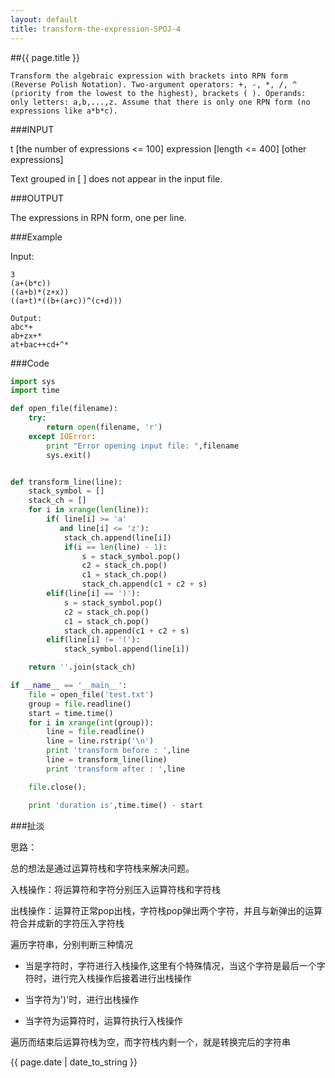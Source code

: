 ```yaml
---
layout: default
title: transform-the-expression-SPOJ-4
---
```


##{{ page.title }}

```
Transform the algebraic expression with brackets into RPN form (Reverse Polish Notation). Two-argument operators: +, -, *, /, ^ (priority from the lowest to the highest), brackets ( ). Operands: only letters: a,b,...,z. Assume that there is only one RPN form (no expressions like a*b*c). 
```

###INPUT

t [the number of expressions <= 100]
expression [length <= 400]
[other expressions]

Text grouped in [ ] does not appear in the input file. 

###OUTPUT

The expressions in RPN form, one per line.

###Example

Input:
```
3
(a+(b*c))
((a+b)*(z+x))
((a+t)*((b+(a+c))^(c+d)))

Output:
abc*+
ab+zx+*
at+bac++cd+^*
```

###Code
```python
import sys
import time

def open_file(filename):
    try:
        return open(filename, 'r')
    except IOError:
        print "Error opening input file: ",filename
        sys.exit()


def transform_line(line):
    stack_symbol = []
    stack_ch = []
    for i in xrange(len(line)):
        if( line[i] >= 'a'
           and line[i] <= 'z'):
            stack_ch.append(line[i])
            if(i == len(line) - 1):
                s = stack_symbol.pop()
                c2 = stack_ch.pop()
                c1 = stack_ch.pop()
                stack_ch.append(c1 + c2 + s)
        elif(line[i] == ')'):
            s = stack_symbol.pop()
            c2 = stack_ch.pop()
            c1 = stack_ch.pop()
            stack_ch.append(c1 + c2 + s)
        elif(line[i] != '('):
            stack_symbol.append(line[i])

    return ''.join(stack_ch)

if __name__ == '__main__':
    file = open_file('test.txt')
    group = file.readline()
    start = time.time()
    for i in xrange(int(group)):
        line = file.readline()
        line = line.rstrip('\n')
        print 'transform before : ',line
        line = transform_line(line)
        print 'transform after : ',line

    file.close();

    print 'duration is',time.time() - start
```

###扯淡

思路：

总的想法是通过运算符栈和字符栈来解决问题。

入栈操作：将运算符和字符分别压入运算符栈和字符栈

出栈操作：运算符正常pop出栈，字符栈pop弹出两个字符，并且与新弹出的运算符合并成新的字符压入字符栈

遍历字符串，分别判断三种情况

* 当是字符时，字符进行入栈操作,这里有个特殊情况，当这个字符是最后一个字符时，进行完入栈操作后接着进行出栈操作

* 当字符为')'时，进行出栈操作

* 当字符为运算符时，运算符执行入栈操作

遍历而结束后运算符栈为空，而字符栈内剩一个，就是转换完后的字符串

{{ page.date | date_to_string }}
